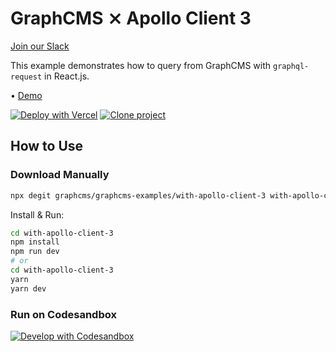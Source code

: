 # GraphCMS ⨯ Apollo Client 3

[Join our Slack](https://slack.graphcms.com)

This example demonstrates how to query from GraphCMS with `graphql-request` in React.js.

• [Demo](https://graphcms-with-apollo-client-3.vercel.app)

[![Deploy with Vercel](https://vercel.com/button)](https://vercel.com/import/project?template=https://github.com/GraphCMS/graphcms-examples/tree/master/with-apollo-client-3) [![Clone project](https://graphcms.com/button)](https://app.graphcms.com/clone/0ff23f7a41ce4da69a366ab299cc24d8)

## How to Use

### Download Manually

```bash
npx degit graphcms/graphcms-examples/with-apollo-client-3 with-apollo-client-3
```

Install & Run:

```bash
cd with-apollo-client-3
npm install
npm run dev
# or
cd with-apollo-client-3
yarn
yarn dev
```

### Run on Codesandbox

[![Develop with Codesandbox](https://codesandbox.io/static/img/play-codesandbox.svg)](https://codesandbox.io/s/github/GraphCMS/graphcms-examples/tree/master/with-apollo-client-3)
